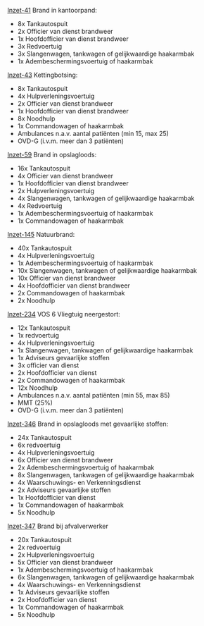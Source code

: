 [Inzet-41](https://www.meldkamerspel.com/einsaetze/41) Brand in kantoorpand:
- 8x Tankautospuit
- 2x Officier van dienst brandweer
- 1x Hoofdofficier van dienst brandweer
- 3x Redvoertuig
- 3x Slangenwagen, tankwagen of gelijkwaardige haakarmbak
- 1x Adembeschermingsvoertuig of haakarmbak

[Inzet-43](https://www.meldkamerspel.com/einsaetze/43) Kettingbotsing:
- 8x Tankautospuit
- 4x Hulpverleningsvoertuig
- 2x Officier van dienst brandweer
- 1x Hoofdofficier van dienst brandweer
- 8x Noodhulp
- 1x Commandowagen of haakarmbak
- Ambulances n.a.v. aantal patiënten (min 15, max 25)
- OVD-G (i.v.m. meer dan 3 patiënten)

[Inzet-59](https://www.meldkamerspel.com/einsaetze/59) Brand in opslagloods:
- 16x Tankautospuit
- 4x Officier van dienst brandweer
- 1x Hoofdofficier van dienst brandweer
- 2x Hulpverleningsvoertuig
- 4x Slangenwagen, tankwagen of gelijkwaardige haakarmbak
- 4x Redvoertuig
- 1x Adembeschermingsvoertuig of haakarmbak
- 1x Commandowagen of haakarmbak

[Inzet-145](https://www.meldkamerspel.com/einsaetze/145) Natuurbrand:
- 40x Tankautospuit
- 4x Hulpverleningsvoertuig
- 1x Adembeschermingsvoertuig of haakarmbak
- 10x Slangenwagen, tankwagen of gelijkwaardige haakarmbak
- 10x Officier van dienst brandweer
- 4x Hoofdofficier van dienst brandweer
- 2x Commandowagen of haakarmbak
- 2x Noodhulp

[Inzet-234](https://www.meldkamerspel.com/einsaetze/234) VOS 6 Vliegtuig neergestort:
- 12x Tankautospuit
- 1x redvoertuig
- 4x Hulpverleningsvoertuig
- 1x Slangenwagen, tankwagen of gelijkwaardige haakarmbak
- 1x Adviseurs gevaarlijke stoffen
- 3x officier van dienst
- 2x Hoofdofficier van dienst
- 2x Commandowagen of haakarmbak
- 12x Noodhulp
- Ambulances n.a.v. aantal patiënten (min 55, max 85)
- MMT (25%)
- OVD-G (i.v.m. meer dan 3 patiënten)
 
[Inzet-346](https://www.meldkamerspel.com/einsaetze/346) Brand in opslagloods met gevaarlijke stoffen:
- 24x Tankautospuit
- 6x redvoertuig
- 4x Hulpverleningsvoertuig
- 6x Officier van dienst brandweer
- 2x Adembeschermingsvoertuig of haakarmbak
- 8x Slangenwagen, tankwagen of gelijkwaardige haakarmbak
- 4x Waarschuwings- en Verkenningsdienst
- 2x Adviseurs gevaarlijke stoffen
- 1x Hoofdofficier van dienst
- 1x Commandowagen of haakarmbak
- 5x Noodhulp

[Inzet-347](https://www.meldkamerspel.com/einsaetze/347) Brand bij afvalverwerker
- 20x Tankautospuit
- 2x redvoertuig
- 2x Hulpverleningsvoertuig
- 5x Officier van dienst brandweer
- 1x Adembeschermingsvoertuig of haakarmbak
- 6x Slangenwagen, tankwagen of gelijkwaardige haakarmbak
- 4x Waarschuwings- en Verkenningsdienst
- 1x Adviseurs gevaarlijke stoffen
- 2x Hoofdofficier van dienst
- 1x Commandowagen of haakarmbak
- 5x Noodhulp